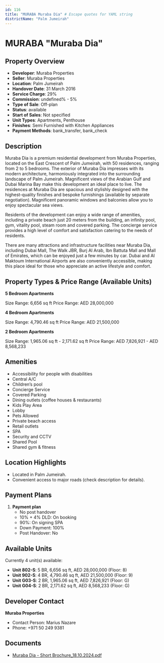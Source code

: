 ```yaml
---
id: 116
title: "MURABA Muraba Dia" # Escape quotes for YAML string
districtName: "Palm Jumeirah"
---
```


# MURABA "Muraba Dia"

## Property Overview
- **Developer**: Muraba Properties
- **Seller**: Muraba Properties
- **Location**: Palm Jumeirah
- **Handover Date**: 31 March 2016
- **Service Charge**: 29%
- **Commission**: undefined% - 5%
- **Type of Sale**: Off-plan
- **Status**: available
- **Start of Sales**: Not specified
- **Unit Types**: Apartments, Penthouse
- **Finishes**: Semi Furnished with Kitchen Appliances
- **Payment Methods**: bank_transfer, bank_check

## Description
Muraba Dia is a premium residential development from Muraba Properties, located on the East Crescent of Palm Jumeirah, with 50 residences, ranging from 2 to 5 bedrooms. The exterior of Muraba Dia impresses with its modern architecture, harmoniously integrated into the surrounding landscape of Palm Jumeirah. Magnificent views of the Arabian Gulf and Dubai Marina Bay make this development an ideal place to live. The residences at Muraba Dia are spacious and stylishly designed with the highest-quality finishes and bespoke furnishings (available by separate negotiation). Magnificent panoramic windows and balconies allow you to enjoy spectacular sea views. 

Residents of the development can enjoy a wide range of amenities, including a private beach just 20 meters from the building, an infinity pool, gym, vitality pool, steam room and covered parking. The concierge service provides a high level of comfort and satisfaction catering to the needs of residents.

There are many attractions and infrastructure facilities near Muraba Dia, including Dubai Mall, The Walk JBR, Burj Al Arab, Ibn Battuta Mall and Mall of Emirates, which can be enjoyed just a few minutes by car. Dubai and Al Maktoum International Airports are also conveniently accessible, making this place ideal for those who appreciate an active lifestyle and comfort.

## Property Types & Price Range (Available Units)
**5 Bedroom Apartments**

Size Range: 6,656 sq ft
Price Range: AED 28,000,000

**4 Bedroom Apartments**

Size Range: 4,790.46 sq ft
Price Range: AED 21,500,000

**2 Bedroom Apartments**

Size Range: 1,965.06 sq ft - 2,171.62 sq ft
Price Range: AED 7,826,921 - AED 8,568,233

## Amenities
- Accessibility for people with disabilities
- Central A/C
- Children’s pool
- Concierge Service
- Covered Parking
- Dining outlets  (coffee houses & restaurants)
- Kids Play Area
- Lobby
- Pets Allowed
- Private beach access
- Retail outlets
- SPA
- Security and CCTV
- Shared Pool
- Shared gym & fitness

## Location Highlights
- Located in Palm Jumeirah.
- Convenient access to major roads (check description for details).

## Payment Plans
1. **Payment plan**
   - No post handover
   - 10% + 4% DLD: On booking
   - 90%: On signing SPA
   - Down Payment: 100%
   - Post Handover: No

## Available Units
Currently 4 unit(s) available:
- **Unit 802-S**: 5 BR, 6,656 sq ft, AED 28,000,000 (Floor: 8)
- **Unit 902-S**: 4 BR, 4,790.46 sq ft, AED 21,500,000 (Floor: 9)
- **Unit G03-S**: 2 BR, 1,965.06 sq ft, AED 7,826,921 (Floor: G)
- **Unit G04-S**: 2 BR, 2,171.62 sq ft, AED 8,568,233 (Floor: G)

## Developer Contact
**Muraba Properties**
- Contact Person: Marius Nazare
- Phone: +971 50 249 9381

## Documents
- [Muraba Dia - Short Brochure_18.10.2024.pdf](https://cdn.geniemap.net/2025/02/28/U9o610iIUBT3gVO1znqXJATwVXymJgMCnzbrGYW4.pdf)
